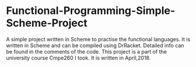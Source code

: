 # Functional-Programming-Simple-Scheme-Project
A simple project written in Scheme to practise the functional languages. It is written in Scheme and can be compiled using DrRacket. Detailed info can be found in the comments of the code. This project is a part of the university course Cmpe260 I took. It is written in April,2018.
